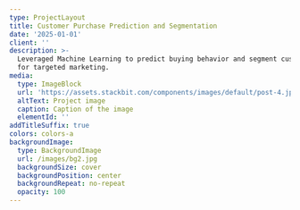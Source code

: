 ```yaml
---
type: ProjectLayout
title: Customer Purchase Prediction and Segmentation
date: '2025-01-01'
client: ''
description: >-
  Leveraged Machine Learning to predict buying behavior and segment customers
  for targeted marketing.
media:
  type: ImageBlock
  url: 'https://assets.stackbit.com/components/images/default/post-4.jpeg'
  altText: Project image
  caption: Caption of the image
  elementId: ''
addTitleSuffix: true
colors: colors-a
backgroundImage:
  type: BackgroundImage
  url: /images/bg2.jpg
  backgroundSize: cover
  backgroundPosition: center
  backgroundRepeat: no-repeat
  opacity: 100
---
```


